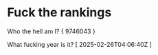 # Fuck the rankings

Who the hell am I?
{ 9746043 }

What fucking year is it?
[ 2025-02-26T04:06:40Z ]
